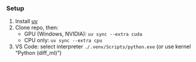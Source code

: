 ### Setup
1) Install [uv](https://docs.astral.sh/uv/)
2) Clone repo, then:
   - GPU (Windows, NVIDIA): `uv sync --extra cuda`
   - CPU only: `uv sync --extra cpu`
3) VS Code: select interpreter `./.venv/Scripts/python.exe` (or use kernel “Python (diff_ml)”)
